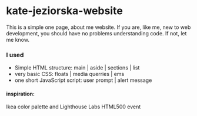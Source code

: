 # kate-jeziorska-website
This is a simple one page, about me website. If you are, like me, new to web development, you should have no problems understanding code. If not, let me know.

### I used
* Simple HTML structure: main | aside | sections | list 
* very basic CSS: floats | media querries | ems
* one short JavaScript script: user prompt | alert message

#### inspiration:
Ikea color palette and Lighthouse Labs HTML500 event

